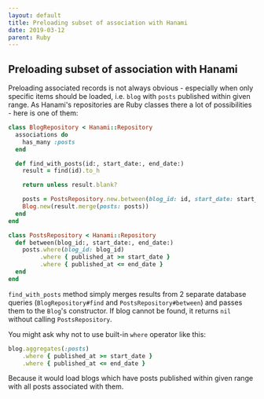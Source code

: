 ```yaml
---
layout: default
title: Preloading subset of association with Hanami
date: 2019-03-12
parent: Ruby
---
```


## Preloading subset of association with Hanami

Preloading associated records is not always obvious - especially when only specific items should be loaded, i.e. `blog`  with `posts` published within given range. As Hanami's repositories are Ruby classes there a lot of possibilities - here is one of them:

```ruby
class BlogRepository < Hanami::Repository
  associations do
    has_many :posts 
  end

  def find_with_posts(id:, start_date:, end_date:)
    result = find(id).to_h

    return unless result.blank?

    posts = PostsRepository.new.between(blog_id: id, start_date: start_date, end_date: end_date)
    Blog.new(result.merge(posts: posts))
  end
end

class PostsRepository < Hanami::Repository
  def between(blog_id:, start_date:, end_date:)
    posts.where(blog_id: blog_id)
         .where { published_at >= start_date }
         .where { published_at <= end_date }
  end
end
```

`find_with_posts` method simply merges results from 2 separate database queries (`BlogRepository#find` and `PostsRepository#between`) and passes them to the `Blog`'s constructor. If blog cannot be found, it returns `nil` without calling `PostsRepository`.

You might ask why not to use built-in `where` operator like this:

```ruby
blog.aggregates(:posts)
    .where { published_at >= start_date }
    .where { published_at <= end_date }
```

Because it would load blogs which have posts published within given range with all posts associated with them.
